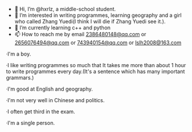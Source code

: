 - 👋 Hi, I’m @hxrlz, a middle-school student.
- 👀 I’m interested in writing programmes, learning geography and a girl who called Zhang Yuedi(I think I will die if Zhang Yuedi see it.).
- 🌱 I’m currently learning c++ and python
- 📫 How to reach me by email 2386480148@qq.com or 2656076494@qq.com or 743940154@qq.com or lslh2008@163.com

·I'm a boy.

·I like writing programmes so much that It takes me more than about 1 hour to write programmes every day.(It's a sentence which has many important grammars.)

·I'm good at English and geography.

·I'm not very well in Chinese and politics.

·I often get third in the exam.

·I'm a single person.

<!---
hxrlz/hxrlz is a ✨ special ✨ repository because its `README.md` (this file) appears on your GitHub profile.
You can click the Preview link to take a look at your changes.
--->
